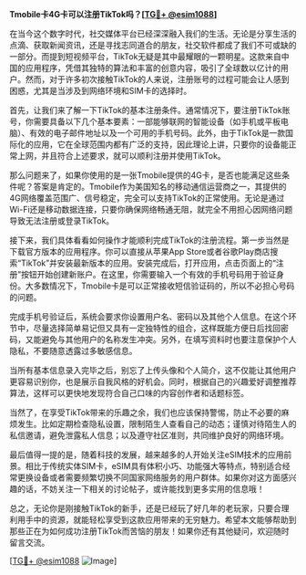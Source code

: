 **Tmobile卡4G卡可以注册TikTok吗？[[TG💪+ @esim1088](https://t.me/s/esim1088)]**

在当今这个数字时代，社交媒体平台已经深深融入我们的生活。无论是分享生活的点滴、获取新闻资讯，还是寻找志同道合的朋友，社交软件都成了我们不可或缺的一部分。而提到短视频平台，TikTok无疑是其中最耀眼的一颗明星。这款来自中国的应用程序，凭借其独特的算法和丰富的创意内容，吸引了全球数以亿计的用户。然而，对于许多初次接触TikTok的人来说，注册账号的过程可能会让人感到困惑，尤其是当涉及到网络环境和SIM卡的选择时。

首先，让我们来了解一下TikTok的基本注册条件。通常情况下，要注册TikTok账号，你需要具备以下几个基本要素：一部能够联网的智能设备（如手机或平板电脑）、有效的电子邮件地址以及一个可用的手机号码。此外，由于TikTok是一款国际化的应用，它在全球范围内都有广泛的支持，因此理论上讲，只要你的设备能正常上网，并且符合上述要求，就可以顺利注册并使用TikTok。

那么问题来了，如果你使用的是一张Tmobile提供的4G卡，是否也能满足这些条件呢？答案是肯定的。Tmobile作为美国知名的移动通信运营商之一，其提供的4G网络覆盖范围广、信号稳定，完全可以支持TikTok的正常使用。无论是通过Wi-Fi还是移动数据连接，只要你确保网络畅通无阻，就完全不用担心因网络问题导致无法注册或登录TikTok。

接下来，我们具体看看如何操作才能顺利完成TikTok的注册流程。第一步当然是下载官方版本的应用程序。你可以直接从苹果App Store或者谷歌Play商店搜索“TikTok”并安装最新版本的应用。安装完成后，打开应用，点击页面上的“注册”按钮开始创建新账户。在这里，你需要输入一个有效的手机号码用于验证身份。大多数情况下，Tmobile卡是可以正常接收短信验证码的，所以不必担心号码的问题。

完成手机号验证后，系统会要求你设置用户名、密码以及其他个人信息。在这个环节中，尽量选择简单易记但又具有一定独特性的组合，这样既能方便日后找回密码，又能避免与其他用户的名称发生冲突。另外，在填写资料时也要注意保护个人隐私，不要随意透露过多敏感信息。

当所有基本信息录入完毕之后，别忘了上传头像和个人简介，这不仅能让其他用户更容易识别你，也是展示自我风格的好机会。同时，根据自己的兴趣爱好调整推荐算法，这样可以更快地发现符合自己口味的内容创作者和话题标签。

当然了，在享受TikTok带来的乐趣之余，我们也应该保持警惕，防止不必要的麻烦发生。比如定期检查隐私设置，限制陌生人查看自己的动态；谨慎对待陌生人的私信邀请，避免泄露私人信息；以及遵守社区准则，共同维护良好的网络环境。

最后值得一提的是，随着科技的发展，越来越多的人开始关注eSIM技术的应用前景。相比于传统实体SIM卡，eSIM具有体积小巧、功能强大等特点，特别适合经常更换设备或者需要频繁切换不同国家网络服务的用户群体。如果你对这方面感兴趣的话，不妨关注一下相关的讨论帖子，或许能找到更多实用的信息哦！

总之，无论你是刚接触TikTok的新手，还是已经玩了好几年的老玩家，只要合理利用手中的资源，就能轻松享受到这款应用带来的无穷魅力。希望本文能够帮助到那些正在为如何成功注册TikTok而苦恼的朋友！如果你还有其他疑问，欢迎随时留言交流。

[[TG💪+ @esim1088](https://t.me/s/esim1088) ![Image](https://i.postimg.cc/4NQfJmqS/Snipaste-2025-05-13-00-14-12.png)]